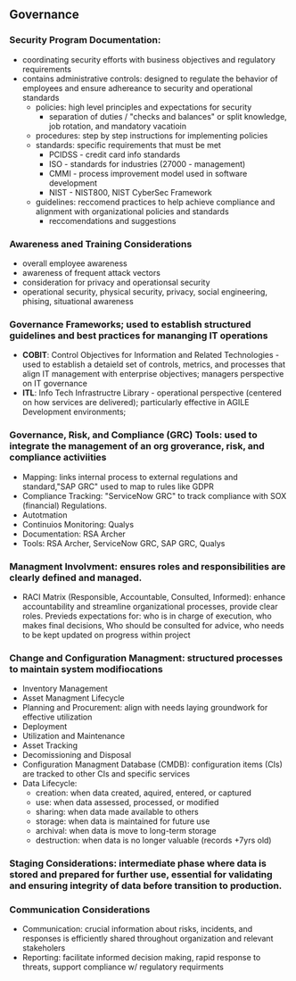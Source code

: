 ## Governance 
 ### Security Program Documentation: 
  - coordinating security efforts with business objectives and regulatory requirements
  - contains administrative controls: designed to regulate the behavior of employees and ensure adhereance to security and operational standards
    - policies: high level principles and expectations for security
      - separation of duties / "checks and balances" or split knowledge, job rotation, and mandatory vacatioin
    - procedures: step by step instructions for implementing policies
    - standards: specific requirements that must be met
      - PCIDSS - credit card info standards
      - ISO - standards for industries (27000 - management)
      - CMMI - process improvement model used in software development
      - NIST - NIST800, NIST CyberSec Framework
    - guidelines: reccomend practices to help achieve compliance and alignment with organizational policies and standards
      - reccomendations and suggestions

 ### Awareness aned Training Considerations
  - overall employee awareness
  - awareness of frequent attack vectors
  - consideration for privacy and operationsal security
  - operational security, physical security, privacy, social engineering, phising, situational awareness

 ### Governance Frameworks; used to establish structured guidelines and best practices for mananging IT operations
  - **COBIT**: Control Objectives for Information and Related Technologies - used to establish a detaield set of controls, metrics, and processes that align IT management with enterprise objectives; managers perspective on IT governance
  - **ITL**: Info Tech Infrastructre Library - operational perspective (centered on how services are delivered); particularly effective in AGILE Development environments;

 
 ### Governance, Risk, and Compliance (GRC) Tools: used to integrate the management of an org groverance, risk, and compliance activiities
  - Mapping: links internal process to external regulations and standard,"SAP GRC" used to map to rules like GDPR
  - Compliance Tracking: "ServiceNow GRC" to track compliance with SOX (financial) Regulations.
  - Autotmation
  - Continuios Monitoring: Qualys
  - Documentation: RSA Archer 
  - Tools: RSA Archer, ServiceNow GRC, SAP GRC, Qualys

 ### Managment Involvment: ensures roles and responsibilities are clearly defined and managed.
 - RACI Matrix (Responsible, Accountable, Consulted, Informed): enhance accountability and streamline organizational processes, provide clear roles. Previeds expectations for: who is in charge of execution, who makes final decisions, Who should be consulted for advice, who needs to be kept updated on progress within project
 
 ### Change and Configuration Managment: structured processes to maintain system modifiocations
 - Inventory Management
 - Asset Managment Lifecycle
  - Planning and Procurement: align with needs laying groundwork for effective utilization
  - Deployment
  - Utilization and Maintenance
  - Asset Tracking
  - Decomissioning and Disposal
 - Configuration Managment Database (CMDB): configuration items (CIs) are tracked to other CIs and specific services
 - Data Lifecycle: 
    - creation: when data created, aquired, entered, or captured
    - use: when data assessed, processed, or modified
    - sharing: when data made available to others
    - storage: when data is maintained for future use
    - archival: when data is move to long-term storage
    - destruction: when data is no longer valuable (records +7yrs old)
    
 
 ### Staging Considerations: intermediate phase where data is stored and prepared for further use, essential for validating and ensuring integrity of data before transition to production.
 
 ### Communication Considerations
  - Communication: crucial information about risks, incidents, and responses is efficiently shared throughout organization and relevant stakeholers
  - Reporting: facilitate informed decision making, rapid response to threats, support compliance w/ regulatory requirments
